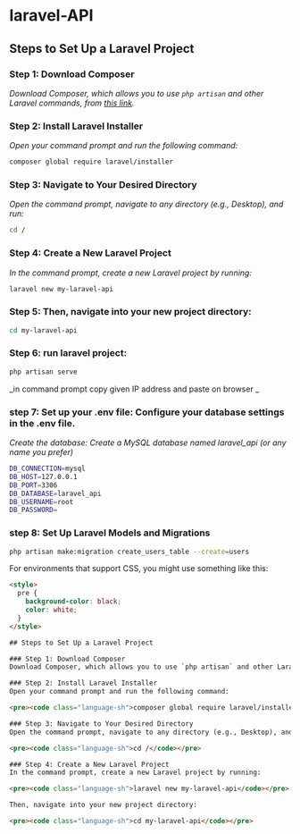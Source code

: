 # laravel-API

## Steps to Set Up a Laravel Project

### Step 1: Download Composer
_Download Composer, which allows you to use `php artisan` and other Laravel commands, from [this link](https://getcomposer.org/download/)._

### Step 2: Install Laravel Installer
_Open your command prompt and run the following command:_
```sh
composer global require laravel/installer
```
### Step 3: Navigate to Your Desired Directory
_Open the command prompt, navigate to any directory (e.g., Desktop), and run:_
```sh
cd /
```
### Step 4: Create a New Laravel Project
_In the command prompt, create a new Laravel project by running:_
```sh
laravel new my-laravel-api
```

### Step 5: Then, navigate into your new project directory:
```sh
cd my-laravel-api
```
### Step 6: run laravel project:
```sh
php artisan serve
```
_in command prompt copy given IP address and paste on browser _

### step 7: Set up your .env file: Configure your database settings in the .env file.
_Create the database: Create a MySQL database named laravel_api (or any name you prefer)_
```sh
DB_CONNECTION=mysql
DB_HOST=127.0.0.1
DB_PORT=3306
DB_DATABASE=laravel_api
DB_USERNAME=root
DB_PASSWORD=
```
### step 8: Set Up Laravel Models and Migrations
```bash
php artisan make:migration create_users_table --create=users
```











For environments that support CSS, you might use something like this:

```html
<style>
  pre {
    background-color: black;
    color: white;
  }
</style>

## Steps to Set Up a Laravel Project

### Step 1: Download Composer
Download Composer, which allows you to use `php artisan` and other Laravel commands, from [this link](https://getcomposer.org/download/).

### Step 2: Install Laravel Installer
Open your command prompt and run the following command:

<pre><code class="language-sh">composer global require laravel/installer</code></pre>

### Step 3: Navigate to Your Desired Directory
Open the command prompt, navigate to any directory (e.g., Desktop), and run:

<pre><code class="language-sh">cd /</code></pre>

### Step 4: Create a New Laravel Project
In the command prompt, create a new Laravel project by running:

<pre><code class="language-sh">laravel new my-laravel-api</code></pre>

Then, navigate into your new project directory:

<pre><code class="language-sh">cd my-laravel-api</code></pre>





